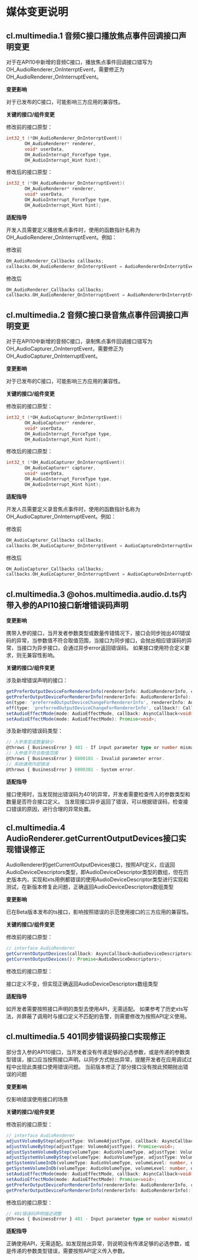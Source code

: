 # 媒体变更说明

## cl.multimedia.1 音频C接口播放焦点事件回调接口声明变更

对于在API10中新增的音频C接口，播放焦点事件回调接口错写为OH_AudioRenderer_OnInterrptEvent，需要修正为OH_AudioRenderer_OnInterruptEvent。

**变更影响**

对于已发布的C接口，可能影响三方应用的兼容性。

**关键的接口/组件变更**

修改前的接口原型：

 ```C
int32_t (*OH_AudioRenderer_OnInterrptEvent)(
        OH_AudioRenderer* renderer,
        void* userData,
        OH_AudioInterrupt_ForceType type,
        OH_AudioInterrupt_Hint hint);
 ```

修改后的接口原型：

 ```C
int32_t (*OH_AudioRenderer_OnInterruptEvent)(
        OH_AudioRenderer* renderer,
        void* userData,
        OH_AudioInterrupt_ForceType type,
        OH_AudioInterrupt_Hint hint);
 ```

**适配指导**

开发人员需要定义播放焦点事件时，使用的函数指针名称为OH_AudioRenderer_OnInterruptEvent。例如：

修改前

```C
OH_AudioRenderer_Callbacks callbacks;
callbacks.OH_AudioRenderer_OnInterrptEvent = AudioRendererOnInterrptEvent;
```

修改后

```C
OH_AudioRenderer_Callbacks callbacks;
callbacks.OH_AudioRenderer_OnInterruptEvent = AudioRendererOnInterrptEvent;
```

## cl.multimedia.2 音频C接口录音焦点事件回调接口声明变更

对于在API10中新增的音频C接口，录制焦点事件回调接口错写为OH_AudioCapturer_OnInterrptEvent，需要修正为OH_AudioCapturer_OnInterruptEvent。

**变更影响**

对于已发布的C接口，可能影响三方应用的兼容性。

**关键的接口/组件变更**

修改前的接口原型：

 ```C
int32_t (*OH_AudioCapturer_OnInterrptEvent)(
        OH_AudioCapturer* renderer,
        void* userData,
        OH_AudioInterrupt_ForceType type,
        OH_AudioInterrupt_Hint hint);
 ```

修改后的接口原型：

 ```C
int32_t (*OH_AudioCapturer_OnInterruptEvent)(
        OH_AudioCapturer* capturer,
        void* userData,
        OH_AudioInterrupt_ForceType type,
        OH_AudioInterrupt_Hint hint);
 ```

**适配指导**

开发人员需要定义录音焦点事件时，使用的函数指针名称为OH_AudioCapturer_OnInterruptEvent。例如：

修改前

```C
OH_AudioCapturer_Callbacks callbacks;
callbacks.OH_AudioCapturer_OnInterrptEvent = AudioCaptureOnInterruptEvent;
```

修改后

```C
OH_AudioCapturer_Callbacks callbacks;
callbacks.OH_AudioCapturer_OnInterruptEvent = AudioCaptureOnInterruptEvent;
```


## cl.multimedia.3 @ohos.multimedia.audio.d.ts内带入参的API10接口新增错误码声明

**变更影响**

携带入参的接口，当开发者参数类型或数量传错情况下，接口会同步抛出401错误码的异常，当参数值不符合取值范围，当接口为同步接口，会抛出相应错误码的异常，当接口为异步接口，会通过异步error返回错误码。
如果接口使用符合定义要求，则无兼容性影响。

**关键的接口/组件变更**

涉及新增错误声明的接口：

 ```ts
getPreferOutputDeviceForRendererInfo(rendererInfo: AudioRendererInfo, callback: AsyncCallback<AudioDeviceDescriptors>): void;
getPreferOutputDeviceForRendererInfo(rendererInfo: AudioRendererInfo): Promise<AudioDeviceDescriptors>;
on(type: 'preferredOutputDeviceChangeForRendererInfo', rendererInfo: AudioRendererInfo, callback: Callback<AudioDeviceDescriptors>): void;
off(type: 'preferredOutputDeviceChangeForRendererInfo', callback?: Callback<AudioDeviceDescriptors>): void;
setAudioEffectMode(mode: AudioEffectMode, callback: AsyncCallback<void>): void;
setAudioEffectMode(mode: AudioEffectMode): Promise<void>;
 ```

涉及新增的错误码类型：

 ```ts
// 入参类型或数量缺少
@throws { BusinessError } 401 - If input parameter type or number mismatch.
// 入参值不符合取值范围
@throws { BusinessError } 6800101 - Invalid parameter error.
// 系统通用内部错误
@throws { BusinessError } 6800301 - System error.
 ```

**适配指导**

接口使用时，当发现抛出错误码为401的异常，开发者需要检查传入的参数类型和数量是否符合接口定义。
当发现接口异步返回了错误，可以根据错误码，检查接口错误的原因，进行合理的异常处置。


## cl.multimedia.4 AudioRenderer.getCurrentOutputDevices接口实现错误修正

AudioRenderer的getCurrentOutputDevices接口，按照API定义，应返回AudioDeviceDescriptors类型，即AudioDeviceDescriptor类型的数组，但在历史版本内，实现和xts用例都错误的使用AudioDeviceDescriptor类型进行实现和测试，在新版本修复此问题，正确返回AudioDeviceDescriptors数组类型

**变更影响**

已在Beta版本发布的ts接口，影响按照错误的示范使用接口的三方应用的兼容性。

**关键的接口/组件变更**

修改前的接口原型：

```ts
// interface AudioRenderer
getCurrentOutputDevices(callback: AsyncCallback<AudioDeviceDescriptors>): void
getCurrentOutputDevices(): Promise<AudioDeviceDescriptors>;
```

修改后的接口原型：

接口定义不变，但实现正确返回AudioDeviceDescriptors数组类型

**适配指导**

如开发者需要按照接口声明的类型去使用API，无需适配。
如果参考了历史xts写法，并屏蔽了调用时与接口定义不匹配的告警，则需要修改为按照API定义使用。

## cl.multimedia.5 401同步错误码接口实现修正

部分含入参的API10接口，当开发者没有传递足够的必选参数，或是传递的参数类型错误，接口应当按照接口声明，以同步方式抛出异常，提醒开发者在应用调试过程中出现此类接口使用错误问题。
当前版本修正了部分接口没有按此预期抛出错误的问题

**变更影响**

仅影响错误使用接口的场景

**关键的接口/组件变更**

修改前的接口原型：

```ts
// interface AudioRenderer
adjustVolumeByStep(adjustType: VolumeAdjustType, callback: AsyncCallback<void>): void;
adjustVolumeByStep(adjustType: VolumeAdjustType): Promise<void>;
adjustSystemVolumeByStep(volumeType: AudioVolumeType, adjustType: VolumeAdjustType, callback: AsyncCallback<void>): void;
adjustSystemVolumeByStep(volumeType: AudioVolumeType, adjustType: VolumeAdjustType): Promise<void>;
getSystemVolumeInDb(volumeType: AudioVolumeType, volumeLevel: number, device: DeviceType, callback: AsyncCallback<number>): void;
getSystemVolumeInDb(volumeType: AudioVolumeType, volumeLevel: number, device: DeviceType): Promise<number>;
setAudioEffectMode(mode: AudioEffectMode, callback: AsyncCallback<void>): void;
setAudioEffectMode(mode: AudioEffectMode): Promise<void>;
getPreferOutputDeviceForRendererInfo(rendererInfo: AudioRendererInfo, callback: AsyncCallback<AudioDeviceDescriptors>): void;
getPreferOutputDeviceForRendererInfo(rendererInfo: AudioRendererInfo): Promise<AudioDeviceDescriptors>;
```

修改后的接口原型：

```ts
// 401错误码声明描述调整
@throws { BusinessError } 401 - Input parameter type or number mismatch.
```

**适配指导**

正确使用API，无需适配。如发现抛出异常，则说明没有传递足够的必选参数，或是传递的参数类型错误，需要按照API定义传入参数。
